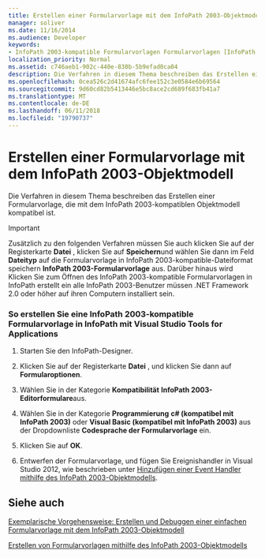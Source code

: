 ```yaml
---
title: Erstellen einer Formularvorlage mit dem InfoPath 2003-Objektmodell
manager: soliver
ms.date: 11/16/2014
ms.audience: Developer
keywords:
- InfoPath 2003-kompatible Formularvorlagen Formularvorlagen [InfoPath 2007], Erstellen von InfoPath 2003-kompatible, InfoPath 2007, Erstellen von InfoPath 2003-kompatible Formularvorlagen
localization_priority: Normal
ms.assetid: c746aeb1-902c-440e-830b-5b9efad0ca04
description: Die Verfahren in diesem Thema beschreiben das Erstellen einer Formularvorlage, die mit dem InfoPath 2003-kompatiblen Objektmodell kompatibel ist.
ms.openlocfilehash: 0cea526c2d41674afc6fee152c3e0584e6b69564
ms.sourcegitcommit: 9d60cd82b5413446e5bc8ace2cd689f683fb41a7
ms.translationtype: MT
ms.contentlocale: de-DE
ms.lasthandoff: 06/11/2018
ms.locfileid: "19790737"
---
```

# <a name="create-a-form-template-using-the-infopath-2003-object-model"></a>Erstellen einer Formularvorlage mit dem InfoPath 2003-Objektmodell

Die Verfahren in diesem Thema beschreiben das Erstellen einer Formularvorlage, die mit dem InfoPath 2003-kompatiblen Objektmodell kompatibel ist.
  
> [!IMPORTANT]
> Zusätzlich zu den folgenden Verfahren müssen Sie auch klicken Sie auf der Registerkarte **Datei** , klicken Sie auf **Speichern**und wählen Sie dann im Feld **Dateityp** auf die Formularvorlage in InfoPath 2003-kompatible-Dateiformat speichern **InfoPath 2003-Formularvorlage** aus. Darüber hinaus wird Klicken Sie zum Öffnen des InfoPath 2003-kompatible Formularvorlagen in InfoPath erstellt ein alle InfoPath 2003-Benutzer müssen .NET Framework 2.0 oder höher auf ihren Computern installiert sein. 
  
### <a name="to-create-an-infopath-2003-compatible-form-template-in-infopath-with-visual-studio-tools-for-applications"></a>So erstellen Sie eine InfoPath 2003-kompatible Formularvorlage in InfoPath mit Visual Studio Tools for Applications

1. Starten Sie den InfoPath-Designer.
    
2. Klicken Sie auf der Registerkarte **Datei** , und klicken Sie dann auf **Formularoptionen**.
    
3. Wählen Sie in der Kategorie **Kompatibilität** **InfoPath 2003-Editorformulare**aus.
    
4. Wählen Sie in der Kategorie **Programmierung** **c# (kompatibel mit InfoPath 2003)** oder **Visual Basic (kompatibel mit InfoPath 2003)** aus der Dropdownliste **Codesprache der Formularvorlage** ein. 
    
5. Klicken Sie auf **OK**.
    
6. Entwerfen der Formularvorlage, und fügen Sie Ereignishandler in Visual Studio 2012, wie beschrieben unter [Hinzufügen einer Event Handler mithilfe des InfoPath 2003-Objektmodells](how-to-add-an-event-handler-using-the-infopath-2003-object-model.md).
    
## <a name="see-also"></a>Siehe auch



[Exemplarische Vorgehensweise: Erstellen und Debuggen einer einfachen Formularvorlage mit dem InfoPath 2003-Objektmodell](walkthrough-create-and-debug-basic-form-template-using-infopath-object-model.md)
  
[Erstellen von Formularvorlagen mithilfe des InfoPath 2003-Objektmodells](creating-form-templates-using-the-infopath-2003-object-model.md)

